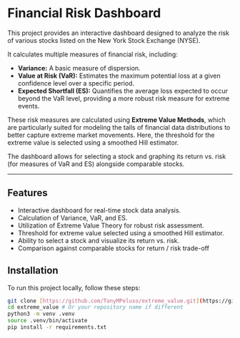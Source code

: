 # Financial Risk Dashboard

This project provides an interactive dashboard designed to analyze the risk of various stocks listed on the New York Stock Exchange (NYSE).

It calculates multiple measures of financial risk, including:
* **Variance:** A basic measure of dispersion.
* **Value at Risk (VaR):** Estimates the maximum potential loss at a given confidence level over a specific period.
* **Expected Shortfall (ES):** Quantifies the average loss expected to occur beyond the VaR level, providing a more robust risk measure for extreme events.

These risk measures are calculated using **Extreme Value Methods**, which are particularly suited for modeling the tails of financial data distributions to better capture extreme market movements. Here, the threshold for the extreme value is selected using a smoothed Hill estimator.

The dashboard allows for selecting a stock and graphing its return vs. risk (for measures of VaR and ES) alongside comparable stocks.

---

## Features 
* Interactive dashboard for real-time stock data analysis.
* Calculation of Variance, VaR, and ES.
* Utilization of Extreme Value Theory for robust risk assessment.
* Threshold for extreme value selected using a smoothed Hill estimator.
* Ability to select a stock and visualize its return vs. risk.
* Comparison against comparable stocks for return / risk trade-off

## Installation 

To run this project locally, follow these steps:
```bash
git clone [https://github.com/TonyMPeluso/extreme_value.git](https://github.com/TonyMPeluso/extreme_value.git)
cd extreme_value # Or your repository name if different
python3 -m venv .venv
source .venv/bin/activate
pip install -r requirements.txt
